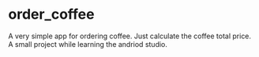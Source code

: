 # order_coffee
A very simple app for ordering coffee.
Just calculate the coffee total price.
A small project while learning the andriod studio.

